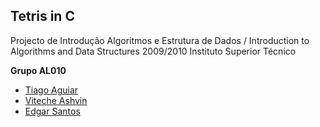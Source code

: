Tetris in C
-----------

Projecto de Introdução Algoritmos e Estrutura de Dados / Introduction to Algorithms and Data Structures
2009/2010 
Instituto Superior Técnico


**Grupo AL010**
* [Tiago Aguiar](https://github.com/tiagoaguiar100/)
* [Viteche Ashvin](https://github.com/Viteche/)
* [Edgar Santos](https://github.com/EdFil)
